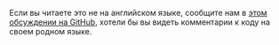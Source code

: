 Если вы читаете это не на английском языке, сообщите нам в [этом обсуждении на GitHub](https://github.com/aspnet/AspNetCore.Docs/issues/16455), хотели бы вы видеть комментарии к коду на своем родном языке.